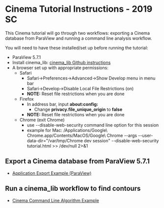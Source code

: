 # Cinema Tutorial Instructions - 2019 SC

This Cinema tutorial will go through two workflows: exporting a Cinema database from ParaView and running a command line analysis workflow.


You will need to have these installed/set up before running the tutorial:

- ParaView 5.7.1
- Install cinema_lib: [cinema_lib Github instructions](https://github.com/cinemascience/cinema_lib)
- A browser set up with appropriate permissions:
    - Safari
        - Safari->Preferences->Advanced->Show Develop menu in menu bar
        - Safari->Develop->Disable Local File Restrictions (on)
        - **NOTE:** Reset file restrictions when you are done
    - Firefox
        - In address bar, input **about:config:**
		    - Change **privacy.file_unique_origin** to **false**
        - **NOTE:** Reset file restrictions when you are done
    - Chrome (exit Chrome)
        - use --disable-web-security command line option for this session
        - example for Mac: /Applications/Google\ Chrome.app/Contents/MacOS/Google\ Chrome --args --user-data-dir="/var/tmp/Chrome dev session" --disable-web-security tutorial.html >> /dev/null 2>&1


## Export a Cinema database from ParaView 5.7.1

- [Application Export Example (ParaView)](scripts_offline/make_nyx_cinema_database.html)

## Run a cinema_lib workflow to find contours

- [Cinema Command Line Algorithm Example](scripts_offline/run_cinema_lib_workflow.html)
